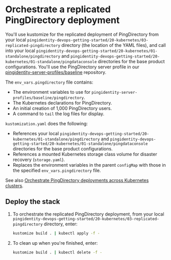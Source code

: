 # Orchestrate a replicated PingDirectory deployment

You'll use kustomize for the replicated deployment of PingDirectory from your local `pingidentity-devops-getting-started/20-kubernetes/03-replicated-pingdirectory` directory (the location of the YAML files), and call into your local `pingidentity-devops-getting-started/20-kubernetes/01-standalone/pingdirectory` and `pingidentity-devops-getting-started/20-kubernetes/01-standalone/pingdataconsole` directories for the base product configurations. You'll use the PingDirectory server profile in our [pingidentity-server-profiles/baseline](https://github.com/pingidentity/pingidentity-server-profiles/tree/master/baseline) repository.

The `env_vars.pingdirectory` file contains:

* The environment variables to use for `pingidentity-server-profiles/baseline/pingdirectory`.
* The Kubernetes declarations for PingDirectory.
* An initial creation of 1,000 PingDirectory users.
* A command to `tail` the log files for display.

`kustomization.yaml` does the following:

* References your local `pingidentity-devops-getting-started/20-kubernetes/01-standalone/pingdirectory` and `pingidentity-devops-getting-started/20-kubernetes/01-standalone/pingdataconsole` directories for the base product configurations.
* References a mounted Kubernetes storage class volume for disaster recovery (`storage.yaml`).
* Replaces the environment variables in the parent `configMap` with those in the specified `env_vars.pingdirectory` file.

See also [Orchestrate PingDirectory deployments across Kubernetes clusters](deployK8sPD-clusters.md).

## Deploy the stack

1. To orchestrate the replicated PingDirectory deployment, from your local `pingidentity-devops-getting-started/20-kubernetes/03-replicated-pingdirectory` directory, enter:

   ```bash
   kustomize build . | kubectl apply -f -
   ```

2. To clean up when you're finished, enter:

   ```bash
   kustomize build . | kubectl delete -f -
   ```


